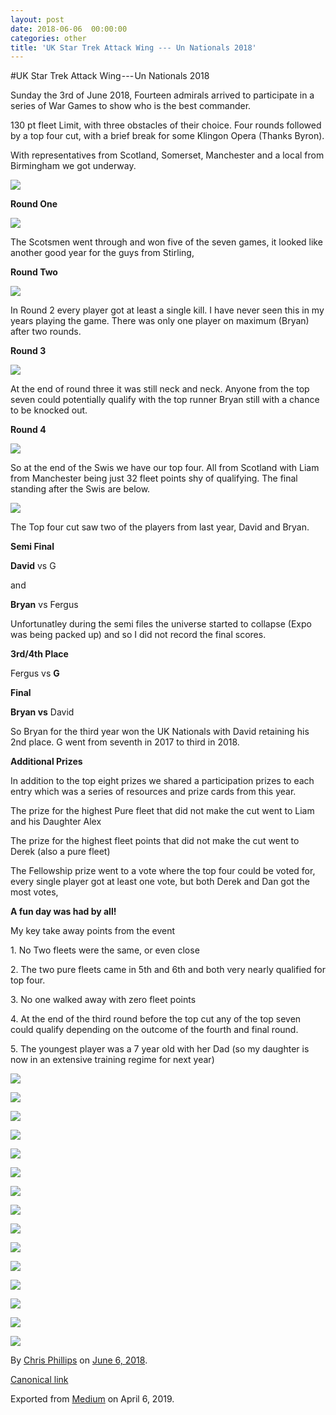 ```yaml
---
layout: post
date: 2018-06-06  00:00:00
categories: other
title: 'UK Star Trek Attack Wing --- Un Nationals 2018'
---
```

#UK Star Trek Attack Wing --- Un Nationals 2018

Sunday the 3rd of June 2018, Fourteen admirals arrived to participate in
a series of War Games to show who is the best commander.

130 pt fleet Limit, with three obstacles of their choice. Four rounds
followed by a top four cut, with a brief break for some Klingon Opera
(Thanks Byron).

With representatives from Scotland, Somerset, Manchester and a local
from Birmingham we got underway.

![](https://cdn-images-1.medium.com/max/800/1*RSUnfRkAv_fLVy8_8ait6g.png)

**Round One**

![](https://cdn-images-1.medium.com/max/800/1*hGWYqq5JC4s4Ii7ZNBr5hg.png)

The Scotsmen went through and won five of the seven games, it looked
like another good year for the guys from Stirling,

**Round Two**

![](https://cdn-images-1.medium.com/max/800/1*m5m82fZCVlgxWTjAb4gsjQ.png)

In Round 2 every player got at least a single kill. I have never seen
this in my years playing the game. There was only one player on maximum
(Bryan) after two rounds.

**Round 3**

![](https://cdn-images-1.medium.com/max/800/1*R6TWZjC9bhG1m0YPi2LRJw.png)

At the end of round three it was still neck and neck. Anyone from the
top seven could potentially qualify with the top runner Bryan still with
a chance to be knocked out.

**Round 4**

![](https://cdn-images-1.medium.com/max/800/1*wlt0fZPWATMdcjwSP-D2Yg.png)

So at the end of the Swis we have our top four. All from Scotland with
Liam from Manchester being just 32 fleet points shy of qualifying. The
final standing after the Swis are below.

![](https://cdn-images-1.medium.com/max/800/1*J4q3l4xyH47e7zaS-qNlKg.png)

The Top four cut saw two of the players from last year, David and Bryan.

**Semi Final**

**David** vs G

and

**Bryan** vs Fergus

Unfortunatley during the semi files the universe started to collapse
(Expo was being packed up) and so I did not record the final scores.

**3rd/4th Place**

Fergus vs **G**

**Final**

**Bryan vs** David

So Bryan for the third year won the UK Nationals with David retaining
his 2nd place. G went from seventh in 2017 to third in 2018.

**Additional Prizes**

In addition to the top eight prizes we shared a participation prizes to
each entry which was a series of resources and prize cards from this
year.

The prize for the highest Pure fleet that did not make the cut went to
Liam and his Daughter Alex

The prize for the highest fleet points that did not make the cut went to
Derek (also a pure fleet)

The Fellowship prize went to a vote where the top four could be voted
for, every single player got at least one vote, but both Derek and Dan
got the most votes,

**A fun day was had by all!**

My key take away points from the event

1\. No Two fleets were the same, or even close

2\. The two pure fleets came in 5th and 6th and both very nearly
qualified for top four.

3\. No one walked away with zero fleet points

4\. At the end of the third round before the top cut any of the top seven
could qualify depending on the outcome of the fourth and final round.

5\. The youngest player was a 7 year old with her Dad (so my daughter is
now in an extensive training regime for next year)



![](https://cdn-images-1.medium.com/max/400/1*hDGkjoN8B80ymoqC2b_Miw.jpeg)

![](https://cdn-images-1.medium.com/max/400/1*CYWsYBV4AGobdOcewFIcEQ.jpeg)

![](https://cdn-images-1.medium.com/max/400/1*ND9BrcQJqHDOwb0oBCaYpw.jpeg)



![](https://cdn-images-1.medium.com/max/400/1*cm8JMXNSBI7rmXQdfeM7EA.jpeg)

![](https://cdn-images-1.medium.com/max/400/1*K5-LAh7pi_VBmd32UDmlcw.jpeg)

![](https://cdn-images-1.medium.com/max/400/1*Iyd3caQ7hDWEnmk51joAdQ.jpeg)



![](https://cdn-images-1.medium.com/max/400/1*rGWFGFrGLGhuXnFlg1wr-Q.jpeg)

![](https://cdn-images-1.medium.com/max/400/1*Q-FJpt7pt2nf1IX5ybeODg.jpeg)

![](https://cdn-images-1.medium.com/max/600/1*0puObLd3cySKRYiKDREUwA.jpeg)



![](https://cdn-images-1.medium.com/max/400/1*IfRnzMAgNCWglsSkZqIBFw.jpeg)

![](https://cdn-images-1.medium.com/max/600/1*NagjKcwkZau8KEPN1Ex6ag.jpeg)

![](https://cdn-images-1.medium.com/max/600/1*qzf57iA_LE3q8tugQNN-hQ.jpeg)



![](https://cdn-images-1.medium.com/max/600/1*SRr9m0jmSAAxtKiSujlzBA.jpeg)

![](https://cdn-images-1.medium.com/max/600/1*Z1n-R_14eurZ2Y7HQiTfqQ.jpeg)

![](https://cdn-images-1.medium.com/max/200/1*A1ZY5KZimI2yZsmwGNWwhQ.jpeg)





By [Chris Phillips](https://medium.com/@cminion) on
[June 6, 2018](https://medium.com/p/eafbc2d1f93).

[Canonical
link](https://medium.com/@cminion/uk-star-trek-attack-wing-un-nationals-2018-eafbc2d1f93)

Exported from [Medium](https://medium.com) on April 6, 2019.
